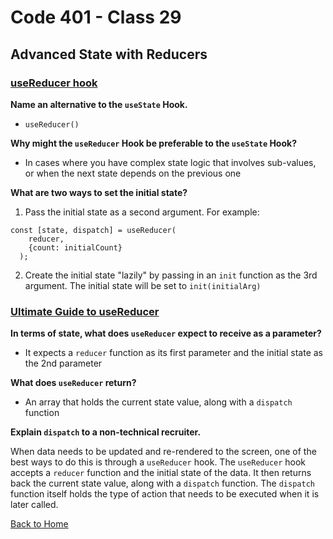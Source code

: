 # Code 401 - Class 29

## Advanced State with Reducers

### [useReducer hook](https://reactjs.org/docs/hooks-reference.html#usereducer)

**Name an alternative to the `useState` Hook.**

- `useReducer()`

**Why might the `useReducer` Hook be preferable to the `useState` Hook?**

- In cases where you have complex state logic that involves sub-values, or when the next state depends on the previous one

**What are two ways to set the initial state?**

1. Pass the initial state as a second argument. For example:

```
const [state, dispatch] = useReducer(
    reducer,
    {count: initialCount}
  );
```

2. Create the initial state "lazily" by passing in an `init` function as the 3rd argument. The initial state will be set to `init(initialArg)`

### [Ultimate Guide to useReducer](https://blog.logrocket.com/react-usereducer-hook-ultimate-guide/)

**In terms of state, what does `useReducer` expect to receive as a parameter?**

- It expects a `reducer` function as its first parameter and the initial state as the 2nd parameter

**What does `useReducer` return?**

- An array that holds the current state value, along with a `dispatch` function

**Explain `dispatch` to a non-technical recruiter.**

When data needs to be updated and re-rendered to the screen, one of the best ways to do this is through a `useReducer` hook. The `useReducer` hook accepts a `reducer` function and the initial state of the data. It then returns back the current state value, along with a `dispatch` function. The `dispatch` function itself holds the type of action that needs to be executed when it is later called.

[Back to Home](../README.md)
